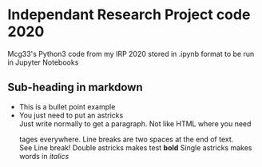 # Independant Research Project code 2020
Mcg33's Python3 code from my IRP 2020 stored in .ipynb format to be run in Jupyter Notebooks
## Sub-heading in markdown
* This is a bullet point example
* You just need to put an astricks  
Just write normally to get a paragraph.
Not like HTML where you need <p> tages everywhere.
Line breaks are two spaces at the end of text.  
See Line break!
Double astricks makes test **bold**
Single astricks makes words in *italics*
